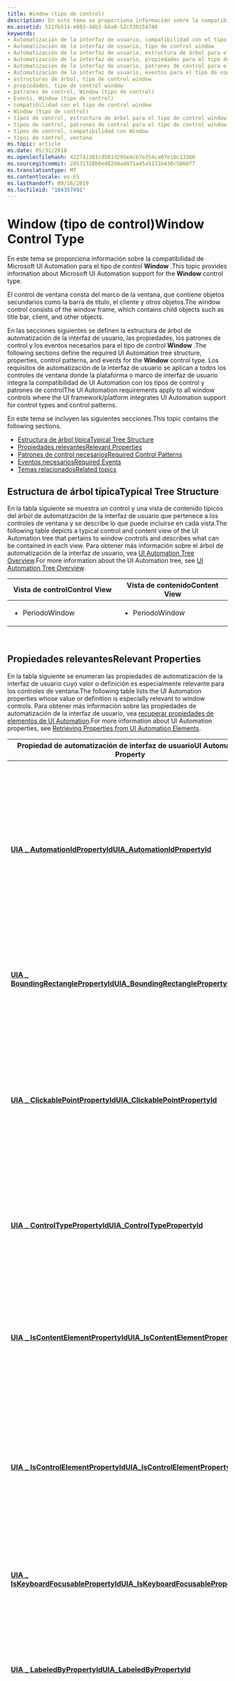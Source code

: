 ```yaml
---
title: Window (tipo de control)
description: En este tema se proporciona información sobre la compatibilidad de Microsoft UI Automation para el tipo de control window.
ms.assetid: 521fb514-e083-48b3-b4a0-52c530154740
keywords:
- Automatización de la interfaz de usuario, compatibilidad con el tipo de control window
- Automatización de la interfaz de usuario, tipo de control window
- Automatización de la interfaz de usuario, estructura de árbol para el tipo de control window
- Automatización de la interfaz de usuario, propiedades para el tipo de control window
- Automatización de la interfaz de usuario, patrones de control para el tipo de control window
- Automatización de la interfaz de usuario, eventos para el tipo de control window
- estructuras de árbol, tipo de control window
- propiedades, tipo de control window
- patrones de control, Window (tipo de control)
- Events, Window (tipo de control)
- compatibilidad con el tipo de control window
- Window (tipo de control)
- tipos de control, estructura de árbol para el tipo de control window
- tipos de control, patrones de control para el tipo de control window
- tipos de control, compatibilidad con Window
- tipos de control, ventana
ms.topic: article
ms.date: 05/31/2018
ms.openlocfilehash: 422742381cd501d295e4cb7e354ca07e10c13360
ms.sourcegitcommit: 2d531328b6ed82d4ad971a45a5131b430c5866f7
ms.translationtype: MT
ms.contentlocale: es-ES
ms.lasthandoff: 09/16/2019
ms.locfileid: "104357491"
---
```

# <a name="window-control-type"></a><span data-ttu-id="1dbfd-119">Window (tipo de control)</span><span class="sxs-lookup"><span data-stu-id="1dbfd-119">Window Control Type</span></span>

<span data-ttu-id="1dbfd-120">En este tema se proporciona información sobre la compatibilidad de Microsoft UI Automation para el tipo de control **Window** .</span><span class="sxs-lookup"><span data-stu-id="1dbfd-120">This topic provides information about Microsoft UI Automation support for the **Window** control type.</span></span>

<span data-ttu-id="1dbfd-121">El control de ventana consta del marco de la ventana, que contiene objetos secundarios como la barra de título, el cliente y otros objetos.</span><span class="sxs-lookup"><span data-stu-id="1dbfd-121">The window control consists of the window frame, which contains child objects such as title bar, client, and other objects.</span></span>

<span data-ttu-id="1dbfd-122">En las secciones siguientes se definen la estructura de árbol de automatización de la interfaz de usuario, las propiedades, los patrones de control y los eventos necesarios para el tipo de control **Window** .</span><span class="sxs-lookup"><span data-stu-id="1dbfd-122">The following sections define the required UI Automation tree structure, properties, control patterns, and events for the **Window** control type.</span></span> <span data-ttu-id="1dbfd-123">Los requisitos de automatización de la interfaz de usuario se aplican a todos los controles de ventana donde la plataforma o marco de interfaz de usuario integra la compatibilidad de UI Automation con los tipos de control y patrones de control</span><span class="sxs-lookup"><span data-stu-id="1dbfd-123">The UI Automation requirements apply to all window controls where the UI framework/platform integrates UI Automation support for control types and control patterns.</span></span>

<span data-ttu-id="1dbfd-124">En este tema se incluyen las siguientes secciones.</span><span class="sxs-lookup"><span data-stu-id="1dbfd-124">This topic contains the following sections.</span></span>

-   [<span data-ttu-id="1dbfd-125">Estructura de árbol típica</span><span class="sxs-lookup"><span data-stu-id="1dbfd-125">Typical Tree Structure</span></span>](#typical-tree-structure)
-   [<span data-ttu-id="1dbfd-126">Propiedades relevantes</span><span class="sxs-lookup"><span data-stu-id="1dbfd-126">Relevant Properties</span></span>](#relevant-properties)
-   [<span data-ttu-id="1dbfd-127">Patrones de control necesarios</span><span class="sxs-lookup"><span data-stu-id="1dbfd-127">Required Control Patterns</span></span>](#required-control-patterns)
-   [<span data-ttu-id="1dbfd-128">Eventos necesarios</span><span class="sxs-lookup"><span data-stu-id="1dbfd-128">Required Events</span></span>](#required-events)
-   [<span data-ttu-id="1dbfd-129">Temas relacionados</span><span class="sxs-lookup"><span data-stu-id="1dbfd-129">Related topics</span></span>](#related-topics)

## <a name="typical-tree-structure"></a><span data-ttu-id="1dbfd-130">Estructura de árbol típica</span><span class="sxs-lookup"><span data-stu-id="1dbfd-130">Typical Tree Structure</span></span>

<span data-ttu-id="1dbfd-131">En la tabla siguiente se muestra un control y una vista de contenido típicos del árbol de automatización de la interfaz de usuario que pertenece a los controles de ventana y se describe lo que puede incluirse en cada vista.</span><span class="sxs-lookup"><span data-stu-id="1dbfd-131">The following table depicts a typical control and content view of the UI Automation tree that pertains to window controls and describes what can be contained in each view.</span></span> <span data-ttu-id="1dbfd-132">Para obtener más información sobre el árbol de automatización de la interfaz de usuario, vea [UI Automation Tree Overview](uiauto-treeoverview.md).</span><span class="sxs-lookup"><span data-stu-id="1dbfd-132">For more information about the UI Automation tree, see [UI Automation Tree Overview](uiauto-treeoverview.md).</span></span>



<table>
<colgroup>
<col style="width: 50%" />
<col style="width: 50%" />
</colgroup>
<thead>
<tr class="header">
<th><span data-ttu-id="1dbfd-133">Vista de control</span><span class="sxs-lookup"><span data-stu-id="1dbfd-133">Control View</span></span></th>
<th><span data-ttu-id="1dbfd-134">Vista de contenido</span><span class="sxs-lookup"><span data-stu-id="1dbfd-134">Content View</span></span></th>
</tr>
</thead>
<tbody>
<tr class="odd">
<td><ul>
<li><span data-ttu-id="1dbfd-135">Periodo</span><span class="sxs-lookup"><span data-stu-id="1dbfd-135">Window</span></span></li>
</ul></td>
<td><ul>
<li><span data-ttu-id="1dbfd-136">Periodo</span><span class="sxs-lookup"><span data-stu-id="1dbfd-136">Window</span></span></li>
</ul></td>
</tr>
</tbody>
</table>



 

## <a name="relevant-properties"></a><span data-ttu-id="1dbfd-137">Propiedades relevantes</span><span class="sxs-lookup"><span data-stu-id="1dbfd-137">Relevant Properties</span></span>

<span data-ttu-id="1dbfd-138">En la tabla siguiente se enumeran las propiedades de automatización de la interfaz de usuario cuyo valor o definición es especialmente relevante para los controles de ventana.</span><span class="sxs-lookup"><span data-stu-id="1dbfd-138">The following table lists the UI Automation properties whose value or definition is especially relevant to window controls.</span></span> <span data-ttu-id="1dbfd-139">Para obtener más información sobre las propiedades de automatización de la interfaz de usuario, vea [recuperar propiedades de elementos de UI Automation](uiauto-propertiesforclients.md).</span><span class="sxs-lookup"><span data-stu-id="1dbfd-139">For more information about UI Automation properties, see [Retrieving Properties from UI Automation Elements](uiauto-propertiesforclients.md).</span></span>



| <span data-ttu-id="1dbfd-140">Propiedad de automatización de interfaz de usuario</span><span class="sxs-lookup"><span data-stu-id="1dbfd-140">UI Automation Property</span></span>                                                                                              | <span data-ttu-id="1dbfd-141">Value</span><span class="sxs-lookup"><span data-stu-id="1dbfd-141">Value</span></span>      | <span data-ttu-id="1dbfd-142">Notas</span><span class="sxs-lookup"><span data-stu-id="1dbfd-142">Notes</span></span>                                                                                                                                                   |
|---------------------------------------------------------------------------------------------------------------------|------------|---------------------------------------------------------------------------------------------------------------------------------------------------------|
| [<span data-ttu-id="1dbfd-143">**UIA \_ AutomationIdPropertyId**</span><span class="sxs-lookup"><span data-stu-id="1dbfd-143">**UIA\_AutomationIdPropertyId**</span></span>](uiauto-automation-element-propids.md)                 | <span data-ttu-id="1dbfd-144">Vea las notas.</span><span class="sxs-lookup"><span data-stu-id="1dbfd-144">See notes.</span></span> | <span data-ttu-id="1dbfd-145">El valor de esta propiedad debe ser único entre todos los elementos del mismo nivel en la vista sin formato del árbol de automatización de la interfaz de usuario.</span><span class="sxs-lookup"><span data-stu-id="1dbfd-145">The value of this property must be unique among all peer elements in the raw view of the UI Automation tree.</span></span>                                            |
| [<span data-ttu-id="1dbfd-146">**UIA \_ BoundingRectanglePropertyId**</span><span class="sxs-lookup"><span data-stu-id="1dbfd-146">**UIA\_BoundingRectanglePropertyId**</span></span>](uiauto-automation-element-propids.md)       | <span data-ttu-id="1dbfd-147">Vea las notas.</span><span class="sxs-lookup"><span data-stu-id="1dbfd-147">See notes.</span></span> | <span data-ttu-id="1dbfd-148">El rectángulo exterior que contiene el control completo.</span><span class="sxs-lookup"><span data-stu-id="1dbfd-148">The outermost rectangle that contains the whole control.</span></span>                                                                                                |
| [<span data-ttu-id="1dbfd-149">**UIA \_ ClickablePointPropertyId**</span><span class="sxs-lookup"><span data-stu-id="1dbfd-149">**UIA\_ClickablePointPropertyId**</span></span>](uiauto-automation-element-propids.md)             | <span data-ttu-id="1dbfd-150">Vea las notas.</span><span class="sxs-lookup"><span data-stu-id="1dbfd-150">See notes.</span></span> | <span data-ttu-id="1dbfd-151">El control de ventana debe tener un punto en el que se pueda hacer clic que haga que la ventana se seleccione o se anule la selección.</span><span class="sxs-lookup"><span data-stu-id="1dbfd-151">The window control must have a clickable point that causes the window to become selected or unselected.</span></span>                                                 |
| [<span data-ttu-id="1dbfd-152">**UIA \_ ControlTypePropertyId**</span><span class="sxs-lookup"><span data-stu-id="1dbfd-152">**UIA\_ControlTypePropertyId**</span></span>](uiauto-automation-element-propids.md)                   | <span data-ttu-id="1dbfd-153">**Ventana**</span><span class="sxs-lookup"><span data-stu-id="1dbfd-153">**Window**</span></span> | <span data-ttu-id="1dbfd-154">Este valor es el mismo para todos los marcos de trabajo de la interfaz de usuario.</span><span class="sxs-lookup"><span data-stu-id="1dbfd-154">This value is the same for all UI frameworks.</span></span>                                                                                                           |
| [<span data-ttu-id="1dbfd-155">**UIA \_ IsContentElementPropertyId**</span><span class="sxs-lookup"><span data-stu-id="1dbfd-155">**UIA\_IsContentElementPropertyId**</span></span>](uiauto-automation-element-propids.md)         | <span data-ttu-id="1dbfd-156">TRUE</span><span class="sxs-lookup"><span data-stu-id="1dbfd-156">TRUE</span></span>       | <span data-ttu-id="1dbfd-157">El control de ventana siempre se incluye en la vista de contenido del árbol de automatización de la interfaz de usuario.</span><span class="sxs-lookup"><span data-stu-id="1dbfd-157">The window control is always included in the content view of the UI Automation tree.</span></span>                                                                    |
| [<span data-ttu-id="1dbfd-158">**UIA \_ IsControlElementPropertyId**</span><span class="sxs-lookup"><span data-stu-id="1dbfd-158">**UIA\_IsControlElementPropertyId**</span></span>](uiauto-automation-element-propids.md)         | <span data-ttu-id="1dbfd-159">TRUE</span><span class="sxs-lookup"><span data-stu-id="1dbfd-159">TRUE</span></span>       | <span data-ttu-id="1dbfd-160">El control de ventana siempre se incluye en la vista de control del árbol de automatización de la interfaz de usuario.</span><span class="sxs-lookup"><span data-stu-id="1dbfd-160">The window control is always included in the control view of the UI Automation tree.</span></span>                                                                    |
| [<span data-ttu-id="1dbfd-161">**UIA \_ IsKeyboardFocusablePropertyId**</span><span class="sxs-lookup"><span data-stu-id="1dbfd-161">**UIA\_IsKeyboardFocusablePropertyId**</span></span>](uiauto-automation-element-propids.md)   | <span data-ttu-id="1dbfd-162">Vea las notas.</span><span class="sxs-lookup"><span data-stu-id="1dbfd-162">See notes.</span></span> | <span data-ttu-id="1dbfd-163">Si el control puede recibir el foco del teclado, debe admitir esta propiedad.</span><span class="sxs-lookup"><span data-stu-id="1dbfd-163">If the control can receive keyboard focus, it must support this property.</span></span>                                                                               |
| [<span data-ttu-id="1dbfd-164">**UIA \_ LabeledByPropertyId**</span><span class="sxs-lookup"><span data-stu-id="1dbfd-164">**UIA\_LabeledByPropertyId**</span></span>](uiauto-automation-element-propids.md)                       | <span data-ttu-id="1dbfd-165">NULL</span><span class="sxs-lookup"><span data-stu-id="1dbfd-165">NULL</span></span>       | <span data-ttu-id="1dbfd-166">Los controles de ventana no tienen una etiqueta de ventana estática.</span><span class="sxs-lookup"><span data-stu-id="1dbfd-166">Window controls do not have a static window label.</span></span>                                                                                                      |
| [<span data-ttu-id="1dbfd-167">**UIA \_ LocalizedControlTypePropertyId**</span><span class="sxs-lookup"><span data-stu-id="1dbfd-167">**UIA\_LocalizedControlTypePropertyId**</span></span>](uiauto-automation-element-propids.md) | <span data-ttu-id="1dbfd-168">Vea las notas.</span><span class="sxs-lookup"><span data-stu-id="1dbfd-168">See notes.</span></span> | <span data-ttu-id="1dbfd-169">Cadena localizada que corresponde al tipo de control **Window** .</span><span class="sxs-lookup"><span data-stu-id="1dbfd-169">Localized string corresponding to the **Window** control type.</span></span> <span data-ttu-id="1dbfd-170">El valor predeterminado es "Window" para en-US o inglés (Estados Unidos).</span><span class="sxs-lookup"><span data-stu-id="1dbfd-170">The default value is "window" for en-US or English (United States).</span></span>                      |
| [<span data-ttu-id="1dbfd-171">**UIA \_ NamePropertyId**</span><span class="sxs-lookup"><span data-stu-id="1dbfd-171">**UIA\_NamePropertyId**</span></span>](uiauto-automation-element-propids.md)                                 | <span data-ttu-id="1dbfd-172">Vea las notas.</span><span class="sxs-lookup"><span data-stu-id="1dbfd-172">See notes.</span></span> | <span data-ttu-id="1dbfd-173">El control de ventana siempre contiene un elemento Window principal que está relacionado con lo que el usuario asociaría como el identificador más semántico para el elemento.</span><span class="sxs-lookup"><span data-stu-id="1dbfd-173">The window control always contains a primary window element that relates to what the user would associate as the most semantic identifier for the item.</span></span> |



 

## <a name="required-control-patterns"></a><span data-ttu-id="1dbfd-174">Patrones de control necesarios</span><span class="sxs-lookup"><span data-stu-id="1dbfd-174">Required Control Patterns</span></span>

<span data-ttu-id="1dbfd-175">En la tabla siguiente se enumeran los patrones de control de UI Automation que se deben admitir por los controles de ventana.</span><span class="sxs-lookup"><span data-stu-id="1dbfd-175">The following table lists the UI Automation control patterns required to be supported by window controls.</span></span> <span data-ttu-id="1dbfd-176">Para más información sobre los patrones de control, vea [UI Automation Control Patterns Overview](uiauto-controlpatternsoverview.md).</span><span class="sxs-lookup"><span data-stu-id="1dbfd-176">For more information on control patterns, see [UI Automation Control Patterns Overview](uiauto-controlpatternsoverview.md).</span></span>



| <span data-ttu-id="1dbfd-177">Patrón de control/Propiedad de patrón</span><span class="sxs-lookup"><span data-stu-id="1dbfd-177">Control Pattern/Pattern Property</span></span>                        | <span data-ttu-id="1dbfd-178">Soporte técnico/valor</span><span class="sxs-lookup"><span data-stu-id="1dbfd-178">Support/Value</span></span> | <span data-ttu-id="1dbfd-179">Notas</span><span class="sxs-lookup"><span data-stu-id="1dbfd-179">Notes</span></span>                                                                                                                                                                        |
|---------------------------------------------------------|---------------|------------------------------------------------------------------------------------------------------------------------------------------------------------------------------|
| [<span data-ttu-id="1dbfd-180">**IDockProvider**</span><span class="sxs-lookup"><span data-stu-id="1dbfd-180">**IDockProvider**</span></span>](/windows/desktop/api/UIAutomationCore/nn-uiautomationcore-idockprovider)           | <span data-ttu-id="1dbfd-181">Condicional</span><span class="sxs-lookup"><span data-stu-id="1dbfd-181">Conditional</span></span>   | <span data-ttu-id="1dbfd-182">Se debe admitir el patrón de control [Dock](uiauto-implementingdock.md) si la ventana se puede acoplar.</span><span class="sxs-lookup"><span data-stu-id="1dbfd-182">The [Dock](uiauto-implementingdock.md) control pattern must be supported if the window can be docked.</span></span>                                                                       |
| [<span data-ttu-id="1dbfd-183">**ITransformProvider**</span><span class="sxs-lookup"><span data-stu-id="1dbfd-183">**ITransformProvider**</span></span>](/windows/desktop/api/UIAutomationCore/nn-uiautomationcore-itransformprovider) | <span data-ttu-id="1dbfd-184">Obligatorio</span><span class="sxs-lookup"><span data-stu-id="1dbfd-184">Required</span></span>      | <span data-ttu-id="1dbfd-185">El patrón de control [Transform](uiauto-implementingtransform.md) permite que la ventana se mueva, cambie de tamaño o gire en la pantalla.</span><span class="sxs-lookup"><span data-stu-id="1dbfd-185">The [Transform](uiauto-implementingtransform.md) control pattern enables the window to be moved, resized, or rotated on the screen.</span></span> <span data-ttu-id="1dbfd-186">(No se aplica a las aplicaciones de la tienda Windows).</span><span class="sxs-lookup"><span data-stu-id="1dbfd-186">(Does not apply to Windows Store apps.)</span></span> |
| [<span data-ttu-id="1dbfd-187">**IWindowProvider**</span><span class="sxs-lookup"><span data-stu-id="1dbfd-187">**IWindowProvider**</span></span>](/windows/desktop/api/UIAutomationCore/nn-uiautomationcore-iwindowprovider)       | <span data-ttu-id="1dbfd-188">Obligatorio</span><span class="sxs-lookup"><span data-stu-id="1dbfd-188">Required</span></span>      | <span data-ttu-id="1dbfd-189">El patrón de control [Window](uiauto-implementingwindow.md) habilita operaciones específicas para la ventana.</span><span class="sxs-lookup"><span data-stu-id="1dbfd-189">The [Window](uiauto-implementingwindow.md) control pattern enables specific operations for the window.</span></span>                                                                      |



 

## <a name="required-events"></a><span data-ttu-id="1dbfd-190">Eventos necesarios</span><span class="sxs-lookup"><span data-stu-id="1dbfd-190">Required Events</span></span>

<span data-ttu-id="1dbfd-191">En la tabla siguiente se enumeran los eventos de automatización de la interfaz de **usuario que son** necesarios para admitir.</span><span class="sxs-lookup"><span data-stu-id="1dbfd-191">The following table lists the UI Automation events that **Window** controls are required to support.</span></span> <span data-ttu-id="1dbfd-192">Para más información sobre los eventos, vea [UI Automation Events Overview](uiauto-eventsoverview.md).</span><span class="sxs-lookup"><span data-stu-id="1dbfd-192">For more information on events, see [UI Automation Events Overview](uiauto-eventsoverview.md).</span></span>



| <span data-ttu-id="1dbfd-193">Evento de automatización de la interfaz de usuario</span><span class="sxs-lookup"><span data-stu-id="1dbfd-193">UI Automation Event</span></span>                                                                                                                                        | <span data-ttu-id="1dbfd-194">Notas</span><span class="sxs-lookup"><span data-stu-id="1dbfd-194">Notes</span></span>                                                                                                                                                                                                                     |
|------------------------------------------------------------------------------------------------------------------------------------------------------------|---------------------------------------------------------------------------------------------------------------------------------------------------------------------------------------------------------------------------|
| [<span data-ttu-id="1dbfd-195">**UIA \_ AsyncContentLoadedEventId**</span><span class="sxs-lookup"><span data-stu-id="1dbfd-195">**UIA\_AsyncContentLoadedEventId**</span></span>](uiauto-event-ids.md)                                                                   |                                                                                                                                                                                                                           |
| [<span data-ttu-id="1dbfd-196">**UIA \_ AutomationFocusChangedEventId**</span><span class="sxs-lookup"><span data-stu-id="1dbfd-196">**UIA\_AutomationFocusChangedEventId**</span></span>](uiauto-event-ids.md)                                                           |                                                                                                                                                                                                                           |
| <span data-ttu-id="1dbfd-197">[**UIA \_**](uiauto-automation-element-propids.md) Evento de cambio de propiedad de BoundingRectanglePropertyId.</span><span class="sxs-lookup"><span data-stu-id="1dbfd-197">[**UIA\_BoundingRectanglePropertyId**](uiauto-automation-element-propids.md) property-changed event.</span></span>                      |                                                                                                                                                                                                                           |
| <span data-ttu-id="1dbfd-198">[**UIA \_**](uiauto-automation-element-propids.md) Evento de cambio de propiedad de IsEnabledPropertyId.</span><span class="sxs-lookup"><span data-stu-id="1dbfd-198">[**UIA\_IsEnabledPropertyId**](uiauto-automation-element-propids.md) property-changed event.</span></span>                                      | <span data-ttu-id="1dbfd-199">Si el control admite la propiedad [**IsEnabled**](uiauto-automation-element-propids.md) , debe admitir este evento.</span><span class="sxs-lookup"><span data-stu-id="1dbfd-199">If the control supports the [**IsEnabled**](uiauto-automation-element-propids.md) property, it must support this event.</span></span>                                                                                                  |
| <span data-ttu-id="1dbfd-200">[**UIA \_**](uiauto-automation-element-propids.md) Evento de cambio de propiedad de IsOffscreenPropertyId.</span><span class="sxs-lookup"><span data-stu-id="1dbfd-200">[**UIA\_IsOffscreenPropertyId**](uiauto-automation-element-propids.md) property-changed event.</span></span>                                  | <span data-ttu-id="1dbfd-201">Si el control admite la propiedad [**IsOffscreen**](uiauto-automation-element-propids.md) , debe admitir este evento.</span><span class="sxs-lookup"><span data-stu-id="1dbfd-201">If the control supports the [**IsOffscreen**](uiauto-automation-element-propids.md) property, it must support this event.</span></span>                                                                                                |
| [<span data-ttu-id="1dbfd-202">**UIA \_ LayoutInvalidatedEventId**</span><span class="sxs-lookup"><span data-stu-id="1dbfd-202">**UIA\_LayoutInvalidatedEventId**</span></span>](uiauto-event-ids.md)                                                                     |                                                                                                                                                                                                                           |
| <span data-ttu-id="1dbfd-203">[**UIA \_**](uiauto-automation-element-propids.md) Evento de cambio de propiedad de NamePropertyId.</span><span class="sxs-lookup"><span data-stu-id="1dbfd-203">[**UIA\_NamePropertyId**](uiauto-automation-element-propids.md) property-changed event.</span></span>                                                |                                                                                                                                                                                                                           |
| <span data-ttu-id="1dbfd-204">[**UIA \_**](uiauto-control-pattern-propids.md) Evento de cambio de propiedad de ScrollHorizontallyScrollablePropertyId.</span><span class="sxs-lookup"><span data-stu-id="1dbfd-204">[**UIA\_ScrollHorizontallyScrollablePropertyId**](uiauto-control-pattern-propids.md) property-changed event.</span></span>   | <span data-ttu-id="1dbfd-205">Si el control admite el patrón de control [Scroll](uiauto-implementingscroll.md) , debe admitir este evento.</span><span class="sxs-lookup"><span data-stu-id="1dbfd-205">If the control supports the [Scroll](uiauto-implementingscroll.md) control pattern, it must support this event.</span></span>                                                                                                          |
| <span data-ttu-id="1dbfd-206">[**UIA \_**](uiauto-control-pattern-propids.md) Evento de cambio de propiedad de ScrollHorizontalScrollPercentPropertyId.</span><span class="sxs-lookup"><span data-stu-id="1dbfd-206">[**UIA\_ScrollHorizontalScrollPercentPropertyId**](uiauto-control-pattern-propids.md) property-changed event.</span></span> | <span data-ttu-id="1dbfd-207">Si el control admite el patrón de control [Scroll](uiauto-implementingscroll.md) , debe admitir este evento.</span><span class="sxs-lookup"><span data-stu-id="1dbfd-207">If the control supports the [Scroll](uiauto-implementingscroll.md) control pattern, it must support this event.</span></span>                                                                                                          |
| <span data-ttu-id="1dbfd-208">[**UIA \_**](uiauto-control-pattern-propids.md) Evento de cambio de propiedad de ScrollHorizontalViewSizePropertyId.</span><span class="sxs-lookup"><span data-stu-id="1dbfd-208">[**UIA\_ScrollHorizontalViewSizePropertyId**](uiauto-control-pattern-propids.md) property-changed event.</span></span>           | <span data-ttu-id="1dbfd-209">Si el control admite el patrón de control [Scroll](uiauto-implementingscroll.md) , debe admitir este evento.</span><span class="sxs-lookup"><span data-stu-id="1dbfd-209">If the control supports the [Scroll](uiauto-implementingscroll.md) control pattern, it must support this event.</span></span>                                                                                                          |
| <span data-ttu-id="1dbfd-210">[**UIA \_**](uiauto-control-pattern-propids.md) Evento de cambio de propiedad de ScrollVerticallyScrollablePropertyId.</span><span class="sxs-lookup"><span data-stu-id="1dbfd-210">[**UIA\_ScrollVerticallyScrollablePropertyId**](uiauto-control-pattern-propids.md) property-changed event.</span></span>       | <span data-ttu-id="1dbfd-211">Si el control admite el patrón de control [Scroll](uiauto-implementingscroll.md) , debe admitir este evento.</span><span class="sxs-lookup"><span data-stu-id="1dbfd-211">If the control supports the [Scroll](uiauto-implementingscroll.md) control pattern, it must support this event.</span></span>                                                                                                          |
| <span data-ttu-id="1dbfd-212">[**UIA \_**](uiauto-control-pattern-propids.md) Evento de cambio de propiedad de ScrollVerticalScrollPercentPropertyId.</span><span class="sxs-lookup"><span data-stu-id="1dbfd-212">[**UIA\_ScrollVerticalScrollPercentPropertyId**](uiauto-control-pattern-propids.md) property-changed event.</span></span>     | <span data-ttu-id="1dbfd-213">Si el control admite el patrón de control [Scroll](uiauto-implementingscroll.md) , debe admitir este evento.</span><span class="sxs-lookup"><span data-stu-id="1dbfd-213">If the control supports the [Scroll](uiauto-implementingscroll.md) control pattern, it must support this event.</span></span>                                                                                                          |
| <span data-ttu-id="1dbfd-214">[**UIA \_**](uiauto-control-pattern-propids.md) Evento de cambio de propiedad de ScrollVerticalViewSizePropertyId.</span><span class="sxs-lookup"><span data-stu-id="1dbfd-214">[**UIA\_ScrollVerticalViewSizePropertyId**](uiauto-control-pattern-propids.md) property-changed event.</span></span>               | <span data-ttu-id="1dbfd-215">Si el control admite el patrón de control [Scroll](uiauto-implementingscroll.md) , debe admitir este evento.</span><span class="sxs-lookup"><span data-stu-id="1dbfd-215">If the control supports the [Scroll](uiauto-implementingscroll.md) control pattern, it must support this event.</span></span>                                                                                                          |
| [<span data-ttu-id="1dbfd-216">**UIA \_ StructureChangedEventId**</span><span class="sxs-lookup"><span data-stu-id="1dbfd-216">**UIA\_StructureChangedEventId**</span></span>](uiauto-event-ids.md)                                                                       |                                                                                                                                                                                                                           |
| [<span data-ttu-id="1dbfd-217">**Ventana de UIA \_ \_ WindowClosedEventId**</span><span class="sxs-lookup"><span data-stu-id="1dbfd-217">**UIA\_Window\_WindowClosedEventId**</span></span>](uiauto-event-ids.md)                                                                |                                                                                                                                                                                                                           |
| [<span data-ttu-id="1dbfd-218">**Ventana de UIA \_ \_ WindowOpenedEventId**</span><span class="sxs-lookup"><span data-stu-id="1dbfd-218">**UIA\_Window\_WindowOpenedEventId**</span></span>](uiauto-event-ids.md)                                                                |                                                                                                                                                                                                                           |
| <span data-ttu-id="1dbfd-219">[**UIA \_**](uiauto-control-pattern-propids.md) Evento de cambio de propiedad de WindowWindowVisualStatePropertyId.</span><span class="sxs-lookup"><span data-stu-id="1dbfd-219">[**UIA\_WindowWindowVisualStatePropertyId**](uiauto-control-pattern-propids.md) property-changed event.</span></span>             | <span data-ttu-id="1dbfd-220">Si el control admite la propiedad [**WindowVisualState**](/windows/desktop/api/UIAutomationClient/nf-uiautomationclient-iuiautomationwindowpattern-get_cachedwindowvisualstate) del patrón de control [Window](uiauto-implementingwindow.md) , se debe admitir este evento.</span><span class="sxs-lookup"><span data-stu-id="1dbfd-220">If the control supports the [**WindowVisualState**](/windows/desktop/api/UIAutomationClient/nf-uiautomationclient-iuiautomationwindowpattern-get_cachedwindowvisualstate) property of the [Window](uiauto-implementingwindow.md) control pattern, this event must be supported.</span></span> |



 

## <a name="related-topics"></a><span data-ttu-id="1dbfd-221">Temas relacionados</span><span class="sxs-lookup"><span data-stu-id="1dbfd-221">Related topics</span></span>

<dl> <dt>

<span data-ttu-id="1dbfd-222">**Vista**</span><span class="sxs-lookup"><span data-stu-id="1dbfd-222">**Conceptual**</span></span>
</dt> <dt>

[<span data-ttu-id="1dbfd-223">Información general sobre tipos de control de UI Automation</span><span class="sxs-lookup"><span data-stu-id="1dbfd-223">UI Automation Control Types Overview</span></span>](uiauto-controltypesoverview.md)
</dt> <dt>

[<span data-ttu-id="1dbfd-224">Información general sobre UI Automation</span><span class="sxs-lookup"><span data-stu-id="1dbfd-224">UI Automation Overview</span></span>](uiauto-uiautomationoverview.md)
</dt> </dl>

 

 




